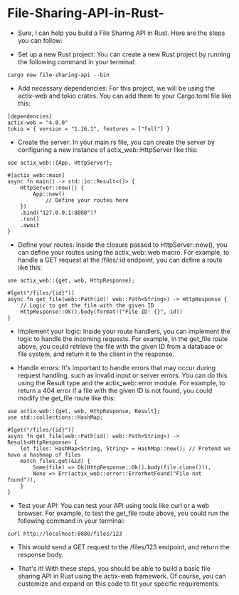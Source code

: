 # File-Sharing-API-in-Rust-

- Sure, I can help you build a File Sharing API in Rust. Here are the steps you can follow:

- Set up a new Rust project: You can create a new Rust project by running the following command in your terminal:
```
cargo new file-sharing-api --bin
```

- Add necessary dependencies: For this project, we will be using the actix-web and tokio crates. You can add them to your Cargo.toml file like this:
```
[dependencies]
actix-web = "4.0.0"
tokio = { version = "1.16.1", features = ["full"] }
```

- Create the server: In your main.rs file, you can create the server by configuring a new instance of actix_web::HttpServer like this:

```
use actix_web::{App, HttpServer};

#[actix_web::main]
async fn main() -> std::io::Result<()> {
    HttpServer::new(|| {
        App::new()
            // Define your routes here
    })
    .bind("127.0.0.1:8080")?
    .run()
    .await
}
```

- Define your routes: Inside the closure passed to HttpServer::new(), you can define your routes using the actix_web::web macro. For example, to handle a GET request at the /files/:id endpoint, you can define a route like this:

```
use actix_web::{get, web, HttpResponse};

#[get("/files/{id}")]
async fn get_file(web::Path(id): web::Path<String>) -> HttpResponse {
    // Logic to get the file with the given ID
    HttpResponse::Ok().body(format!("File ID: {}", id))
}
```

- Implement your logic: Inside your route handlers, you can implement the logic to handle the incoming requests. For example, in the get_file route above, you could retrieve the file with the given ID from a database or file system, and return it to the client in the response.

- Handle errors: It's important to handle errors that may occur during request handling, such as invalid input or server errors. You can do this using the Result type and the actix_web::error module. For example, to return a 404 error if a file with the given ID is not found, you could modify the get_file route like this:

```
use actix_web::{get, web, HttpResponse, Result};
use std::collections::HashMap;

#[get("/files/{id}")]
async fn get_file(web::Path(id): web::Path<String>) -> Result<HttpResponse> {
    let files: HashMap<String, String> = HashMap::new(); // Pretend we have a hashmap of files
    match files.get(&id) {
        Some(file) => Ok(HttpResponse::Ok().body(file.clone())),
        None => Err(actix_web::error::ErrorNotFound("File not found")),
    }
}
```

- Test your API: You can test your API using tools like curl or a web browser. For example, to test the get_file route above, you could run the following command in your terminal:
```
curl http://localhost:8080/files/123
```

- This would send a GET request to the /files/123 endpoint, and return the response body.

- That's it! With these steps, you should be able to build a basic file sharing API in Rust using the actix-web framework. Of course, you can customize and expand on this code to fit your specific requirements.

